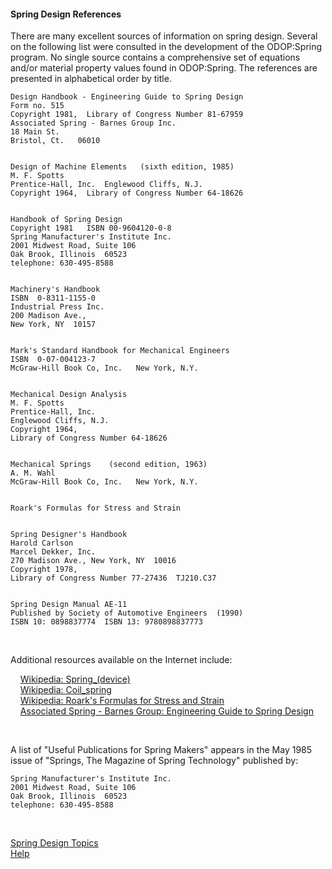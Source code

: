#### Spring Design References

 There are many excellent sources of information on spring design.  Several
 on the following list were consulted in the development of the ODOP:Spring
 program.  No single source contains a comprehensive set of equations and/or
 material property values found in ODOP:Spring.  The references are presented
 in alphabetical order by title.

    Design Handbook - Engineering Guide to Spring Design
    Form no. 515  
    Copyright 1981,  Library of Congress Number 81-67959
    Associated Spring - Barnes Group Inc.
    18 Main St.
    Bristol, Ct.   06010


    Design of Machine Elements   (sixth edition, 1985)
    M. F. Spotts
    Prentice-Hall, Inc.  Englewood Cliffs, N.J.
    Copyright 1964,  Library of Congress Number 64-18626
    

    Handbook of Spring Design
    Copyright 1981   ISBN 00-9604120-0-8
    Spring Manufacturer's Institute Inc.   
    2001 Midwest Road, Suite 106
    Oak Brook, Illinois  60523
    telephone: 630-495-8588
   
   
    Machinery's Handbook
    ISBN  0-8311-1155-0
    Industrial Press Inc.   
    200 Madison Ave.,   
    New York, NY  10157  
   

    Mark's Standard Handbook for Mechanical Engineers
    ISBN  0-07-004123-7
    McGraw-Hill Book Co, Inc.   New York, N.Y.
   

    Mechanical Design Analysis
    M. F. Spotts
    Prentice-Hall, Inc.  
    Englewood Cliffs, N.J.
    Copyright 1964, 
    Library of Congress Number 64-18626
   

    Mechanical Springs    (second edition, 1963)
    A. M. Wahl
    McGraw-Hill Book Co, Inc.   New York, N.Y.
   

    Roark's Formulas for Stress and Strain
      
   
    Spring Designer's Handbook
    Harold Carlson
    Marcel Dekker, Inc.  
    270 Madison Ave., New York, NY  10016
    Copyright 1978,  
    Library of Congress Number 77-27436  TJ210.C37
   

    Spring Design Manual AE-11
    Published by Society of Automotive Engineers  (1990)
    ISBN 10: 0898837774  ISBN 13: 9780898837773

&nbsp;

Additional resources available on the Internet include:   

 &nbsp; &nbsp; [Wikipedia: Spring_(device)](https://en.wikipedia.org/wiki/Spring_(device))   
 &nbsp; &nbsp; [Wikipedia: Coil_spring](https://en.wikipedia.org/wiki/Coil_spring)   
 &nbsp; &nbsp; [Wikipedia: Roark's Formulas for Stress and Strain](https://en.wikipedia.org/wiki/Roark%27s_Formulas_for_Stress_and_Strain)   
 &nbsp; &nbsp; [Associated Spring - Barnes Group: Engineering Guide to Spring Design](https://asbg.com/engineering-guide-to-spring-design.aspx)   
 
 &nbsp;

 A list of "Useful Publications for Spring Makers" appears in the May 1985
 issue of "Springs, The Magazine of Spring Technology" published by:

    Spring Manufacturer's Institute Inc.
    2001 Midwest Road, Suite 106
    Oak Brook, Illinois  60523
    telephone: 630-495-8588
   
&nbsp;

[Spring Design Topics](/docs/Help/SpringDesign)   
[Help](/docs/Help)   


